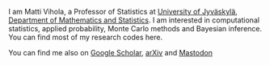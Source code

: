 I am Matti Vihola, a Professor of Statistics at 
[University of Jyväskylä](http://www.jyu.fi/en), 
[Department of Mathematics and Statistics](https://www.jyu.fi/maths/en/). 
I am interested in computational statistics, applied probability, Monte Carlo methods and Bayesian inference.
You can find most of my research codes here.

You can find me also on 
[Google Scholar](http://scholar.google.fi/citations?user=nqLmOf4AAAAJ), 
[arXiv](http://arxiv.org/a/vihola_m_1) and
<a rel="me" href="https://sigmoid.social/@MattiVihola">Mastodon</a>
